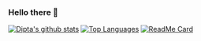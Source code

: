 ### Hello there 👋

<!--
**TheObligedDipta/TheObligedDipta** is a ✨ _special_ ✨ repository because its `README.md` (this file) appears on your GitHub profile.

Here are some ideas to get you started:
- 🌱 I’m currently learning ...
- 👯 I’m looking to collaborate on ...
- 🤔 I’m looking for help with ...
- 💬 Ask me about ...
- 📫 How to reach me: ...
- 😄 Pronouns: ...
- ⚡ Fun fact: ...
- 🔭 Discord Bot with Python
-->
[![Dipta's github stats](https://github-readme-stats.vercel.app/api?username=TheObligedDipta&show_icons=true&theme=tokyonight&count_private=true)](https://github.com/TheObligedDipta/github-readme-stats)
[![Top Languages](https://github-readme-stats.vercel.app/api/top-langs/?username=TheObligedDipta&langs_count=5&layout=compact)](https://github.com/TheObligedDipta)
[![ReadMe Card](https://github-readme-stats.vercel.app/api/pin/?username=TheObligedDipta&repo=Project_Moment)](https://github.com/TheObligedDipta/Project_Moment)

